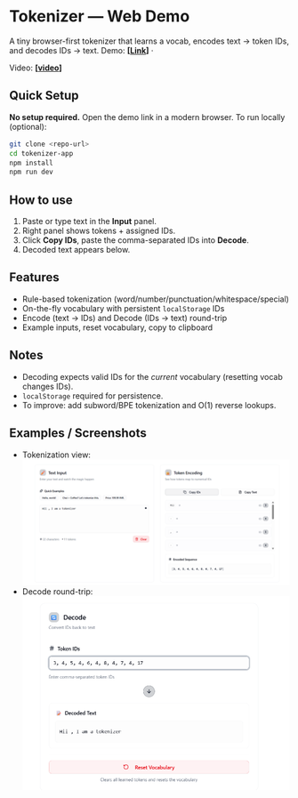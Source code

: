 # Tokenizer — Web Demo

A tiny browser-first tokenizer that learns a vocab, encodes text → token IDs, and decodes IDs → text.
Demo: **\[[Link](https://tokenizer-gamma.vercel.app/)]** · 

Video: **\[[video](./src/assets/demo.mp4)]**

## Quick Setup

**No setup required.** Open the demo link in a modern browser.
To run locally (optional):

```bash
git clone <repo-url>
cd tokenizer-app
npm install
npm run dev
```

## How to use

1. Paste or type text in the **Input** panel.
2. Right panel shows tokens + assigned IDs.
3. Click **Copy IDs**, paste the comma-separated IDs into **Decode**.
4. Decoded text appears below.

## Features

* Rule-based tokenization (word/number/punctuation/whitespace/special)
* On-the-fly vocabulary with persistent `localStorage` IDs
* Encode (text → IDs) and Decode (IDs → text) round-trip
* Example inputs, reset vocabulary, copy to clipboard

## Notes

* Decoding expects valid IDs for the *current* vocabulary (resetting vocab changes IDs).
* `localStorage` required for persistence.
* To improve: add subword/BPE tokenization and O(1) reverse lookups.

## Examples / Screenshots

* Tokenization view: ![Tokenization image](./src/assets/Screenshot%202025-08-12%20190852.png)
* Decode round-trip: ![Decoding Image](./src/assets/Screenshot%202025-08-12%20191025.png)



